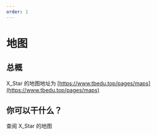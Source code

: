 ```yaml
---
order: 1
---
```


# 地图

## 总概

X_Star 的地图地址为 [https://www.tbedu.top/pages/maps](https://www.tbedu.top/pages/maps)

## 你可以干什么？

查阅 X_Star 的地图
